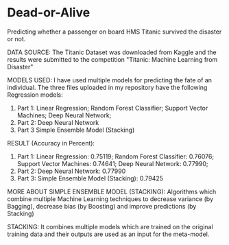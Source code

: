 # Dead-or-Alive
Predicting whether a passenger on board HMS Titanic survived the disaster or not.

DATA SOURCE:
The Titanic Dataset was downloaded from Kaggle and the results were submitted to the competition "Titanic: Machine Learning from Disaster"

MODELS USED:
I have used multiple models for predicting the fate of an individual. 
The three files uploaded in my repository have the following Regression models:

1. Part 1:
    Linear Regression;
    Random Forest Classifier;
    Support Vector Machines;
    Deep Neural Network;
2. Part 2:
    Deep Neural Network
3. Part 3
    Simple Ensemble Model (Stacking)
    
RESULT (Accuracy in Percent):
1. Part 1:
    Linear Regression:          0.75119;
    Random Forest Classifier:   0.76076;
    Support Vector Machines:    0.74641;
    Deep Neural Network:        0.77990;
2. Part 2:
    Deep Neural Network:        0.77990
3. Part 3:
    Simple Ensemble Model (Stacking):   0.79425


MORE ABOUT SIMPLE ENSEMBLE MODEL (STACKING):
Algorithms which combine multiple Machine Learning techniques to decrease variance (by Bagging), decrease bias (by Boosting) and improve predictions (by Stacking)

STACKING:
It combines multiple models which are trained on the original training data and their outputs are used as an input for the meta-model.
